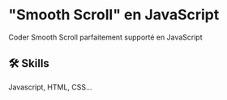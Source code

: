 # "Smooth Scroll" en JavaScript 

Coder Smooth Scroll parfaitement supporté en JavaScript

## 🛠 Skills
Javascript, HTML, CSS...
